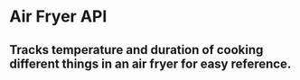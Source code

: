 #  Air Fryer API

## Tracks temperature and duration of cooking different things in an air fryer for easy reference.
